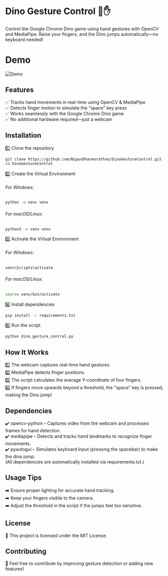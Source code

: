 # Dino Gesture Control 🦖✋
Control the Google Chrome Dino game using hand gestures with OpenCV and MediaPipe. Raise your fingers, and the Dino jumps automatically—no keyboard needed!

# Demo
![Demo](demo.gif)

## Features
✅ Tracks hand movements in real-time using OpenCV & MediaPipe  
✅ Detects finger motion to simulate the "space" key press  
✅ Works seamlessly with the Google Chrome Dino game  
✅ No additional hardware required—just a webcam  

## Installation
1️⃣ Clone the repository   
 ```bash
git clone https://github.com/NipunDharmarathne/DinoGestureControl.git  
cd DinoGestureControl  
 ```

2️⃣ Create the Virtual Environment  
###### For Windows:
 ```bash
python -m venv venv
 ```
###### For macOS/Linux:
 ```bash
python3 -m venv venv
 ```

3️⃣ Activate the Virtual Environment  
###### For Windows:
 ```bash
venv\Scripts\activate
 ```
###### For macOS/Linux:
 ```bash
source venv/bin/activate
 ```

4️⃣ Install dependencies  
 ```bash
pip install -r requirements.txt  
 ```

5️⃣ Run the script  
 ```bash
python dino_gesture_control.py 
 ```  
 
## How It Works
1️⃣ The webcam captures real-time hand gestures.  
2️⃣ MediaPipe detects finger positions.  
3️⃣ The script calculates the average Y-coordinate of four fingers.  
4️⃣ If fingers move upwards beyond a threshold, the "space" key is pressed, making the Dino jump!  

## Dependencies
✔️ opencv-python – Captures video from the webcam and processes frames for hand detection.  
✔️ mediapipe – Detects and tracks hand landmarks to recognize finger movements.  
✔️ pyautogui – Simulates keyboard input (pressing the spacebar) to make the dino jump.  
(All dependencies are automatically installed via requirements.txt.)

## Usage Tips
➡️ Ensure proper lighting for accurate hand tracking.  
➡️ Keep your fingers visible to the camera.  
➡️ Adjust the threshold in the script if the jumps feel too sensitive.  

## License
📜 This project is licensed under the MIT License.

## Contributing
🚀 Feel free to contribute by improving gesture detection or adding new features!
